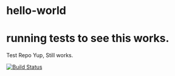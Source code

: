 # hello-world
# running tests to see this works.
Test Repo
Yup, Still works.

[![Build Status](https://travis-ci.org/aashishdugar/hello-world.svg?branch=master)](https://travis-ci.org/aashishdugar/hello-world)
